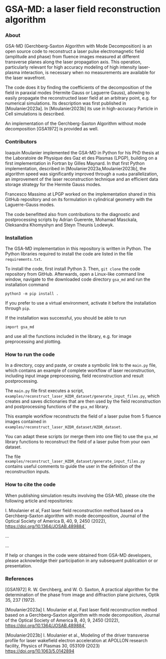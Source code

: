 # GSA-MD: a laser field reconstruction algorithm

### About
GSA-MD (Gerchberg-Saxton Algorithm with Mode Decomposition) is an open source 
code to reconstruct a laser pulse electromagnetic field (amplitude and phase) 
from fluence images measured at different transverse planes 
along the laser propagation axis. This operation, particularly relevant for 
high accuracy modeling of high intensity laser-plasma interaction, 
is necessary when no measurements are available for the laser wavefront.

The code does it by finding the coefficients of the decomposition of the field 
in paraxial modes (Hermite Gauss or Laguerre Gauss), allowing to easily propagate
the reconstructed laser field at an arbitrary point, e.g. for numerical simulations. 
Its description was first published in [Moulanier2023a]. 
In [Moulanier2023b] its use in high-accuracy Particle in Cell simulations is described.

An implementation of the Gerchberg-Saxton Algorithm without mode decomposition [GSA1972] 
is provided as well.

### Contributors
Ioaquin Moulanier implemented the GSA-MD in Python for his PhD thesis at the Laboratoire de Physique des Gaz et des Plasmas (LPGP), building on a first implementation in Fortran by Gilles Maynard. In that first Python implementation, described in [Moulanier2023a,Moulanier2023b], the algorithm speed was significantly improved through a `numba` parallelization, an improvement of the laser reconstruction technique and an efficient data storage strategy for the Hermite Gauss modes.

Francesco Massimo at LPGP worked on the implementation shared in this GitHub repository and 
on its formulation in cylindrical geometry with the Laguerre-Gauss modes.

The code benefitted also from contributions to the diagnostic and postprocessing scripts by Adrian Guerente, Mohamad Masckala, Oleksandra Khomyshyn and Steyn Theunis Lodewyk.

### Installation 
The GSA-MD implementation in this repository is written in Python.
The Python libraries required to install the code are listed in the file `requirements.txt`.

To install the code, first install Python 3. 
Then, `git clone` the code repository from GitHub.
Afterwards, open a Linux-like command line window, navigate to the downloaded code directory `gsa_md`
and run the installation command 

`python3 -m pip install .`

If you prefer to use a virtual environment, activate it before the installation through `pip`.

If the installation was successful, you should be able to run 

`import gsa_md`

and use all the functions included in the library, e.g. for image preprocessing and plotting.

### How to run the code
In a directory, copy and paste, or create a symbolic link to the `main.py` file, which contains an example of complete workflow of laser reconstruction, including input image preprocessing, field reconstruction and result postprocessing.

The `main.py` file first executes a script, `examples/reconstruct_laser_HZDR_dataset/generate_input_files.py`, which creates and saves dictionaries that are then used by the field reconstruction and postprocessing functions of the `gsa_md` library. 

This example workflow reconstructs the field of a laser pulse from 5 fluence images contained in `examples/reconstruct_laser_HZDR_dataset/HZDR_dataset`. 

You can adapt these scripts (or merge them into one file) to use the `gsa_md` library functions to reconstruct the field of a laser pulse from your own dataset. 

The file `examples/reconstruct_laser_HZDR_dataset/generate_input_files.py` contains useful comments 
to guide the user in the definition of the reconstruction inputs.


### How to cite the code

When publishing simulation results involving the GSA-MD, please cite the following article and repositories:

I. Moulanier et al, Fast laser field reconstruction method based on a Gerchberg–Saxton algorithm 
with mode decomposition, Journal of the Optical Society of America B, 40, 9, 2450 (2022), 
https://doi.org/10.1364/JOSAB.489884`

...

...

If help or changes in the code were obtained from GSA-MD developers, please acknowledge 
their participation in any subsequent publication or or presentation.

### References

[GSA1972] R. W. Gerchberg, and W. O. Saxton, A practical algorithm for the determination of the phase from image and diffraction plane pictures, Optik 35, 237 (1972).

[Moulanier2023a] I. Moulanier et al, Fast laser field reconstruction method based on a Gerchberg–Saxton algorithm with mode decomposition, Journal of the Optical Society of America B, 40, 9, 2450 (2022), https://doi.org/10.1364/JOSAB.489884`

[Moulanier2023b] I. Moulanier et al., Modeling of the driver transverse profile for laser wakefield electron acceleration at APOLLON research facility, Physics of Plasmas 30, 053109 (2023) https://doi.org/10.1063/5.0142894




